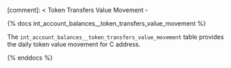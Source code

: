 [comment]: < Token Transfers Value Movement -

{% docs int_account_balances__token_transfers_value_movement %}

The `int_account_balances__token_transfers_value_movement` table provides the daily token value movement for C address.

{% enddocs %}
